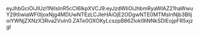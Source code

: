 eyJhbGciOiJIUzI1NiIsInR5cCI6IkpXVCJ9.eyJzdWIiOiJhbmRyaWlAZ21haWwuY29tIiwiaWF0IjoxNjg4MDUwNTEzLCJleHAiOjE2ODgwNTE0MTMsInNjb3BlIjoiYWNjZXNzX3Rva2VuIn0.ZATe0OXOKyLcszpB86ZlokI9iNNkSDlEojpFR5xjzgI